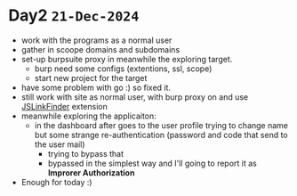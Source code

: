 # Day2 `21-Dec-2024`
- work with the programs as a normal user
- gather in scoope domains and subdomains
- set-up burpsuite proxy in meanwhile the exploring target.
  - burp need some configs (extentions, ssl, scope)
  - start new project for the target
- have some problem with go :) so fixed it.
- still work with site as normal user, with burp proxy on and use [JSLinkFinder](https://github.com/PortSwigger/js-link-finder) extension
- meanwhile exploring the applicaiton:
    - in the dashboard after goes to the user profile trying to change name but some strange re-authentication (password and code that send to the user mail)
        - trying to bypass that
        - bypassed in the simplest way and I'll going to report it as **Improrer Authorization**
- Enough for today :)
